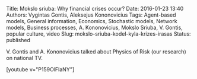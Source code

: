 Title: Mokslo sriuba: Why financial crises occur?
Date: 2016-01-23 13:40
Authors: Vygintas Gontis, Aleksejus Kononovicius
Tags: Agent-based models, General information, Economics, Stochastic models, Network models, Business processes, A. Kononovicius, Mokslo Sriuba, V. Gontis, popular culture, video
Slug: mokslo-sriuba-kodel-kyla-krizes-irasas
Status: published

V. Gontis and A. Kononovicius talked about Physics of Risk (our research) on national TV.

[youtube v="P159OlFIaNY"]
